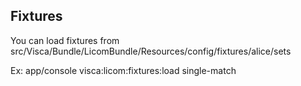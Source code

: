 ## Fixtures

You can load fixtures from src/Visca/Bundle/LicomBundle/Resources/config/fixtures/alice/sets

Ex: app/console visca:licom:fixtures:load single-match